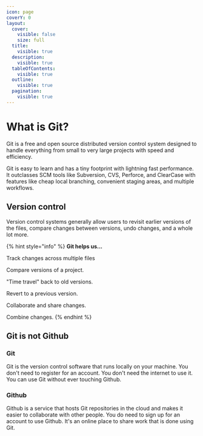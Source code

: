 ```yaml
---
icon: page
coverY: 0
layout:
  cover:
    visible: false
    size: full
  title:
    visible: true
  description:
    visible: true
  tableOfContents:
    visible: true
  outline:
    visible: true
  pagination:
    visible: true
---
```


# What is Git?

Git is a free and open source distributed version control system designed to handle everything from small to very large projects with speed and efficiency.

Git is easy to learn and has a tiny footprint with lightning fast performance. It outclasses SCM tools like Subversion, CVS, Perforce, and ClearCase with features like cheap local branching, convenient staging areas, and multiple workflows.



## Version control

Version control systems generally allow users to revisit earlier versions of the files, compare changes between versions, undo changes, and a whole lot more.



{% hint style="info" %}
**Git helps us...**

Track changes across multiple files&#x20;

Compare versions of a project.&#x20;

"Time travel" back to old versions.&#x20;

Revert to a previous version.

Collaborate and share changes.&#x20;

Combine changes.
{% endhint %}

## Git is not Github

### Git

Git is the version control software that runs locally on your machine. You don't need to register for an account. You don't need the internet to use it. You can use Git without ever touching Github.

### Github

Github is a service that hosts Git repositories in the cloud and makes it easier to collaborate with other people. You do need to sign up for an account to use Github. It's an online place to share work that is done using Git.

